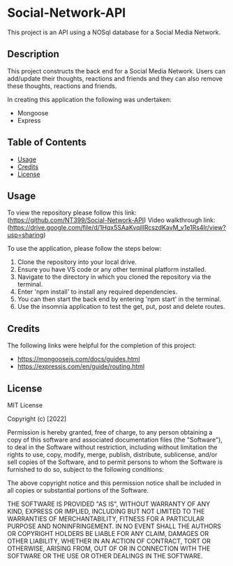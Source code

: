 # Social-Network-API
This project is an API using a NOSql database for a Social Media Network.

## Description

This project constructs the back end for a Social Media Network. Users can add/update their thoughts, reactions and friends and they can also remove these thoughts, reactions and friends.

In creating this application the following was undertaken:
- Mongoose 
- Express

## Table of Contents

- [Usage](#usage)
- [Credits](#credits)
- [License](#license)


## Usage

To view the repository please follow this link: (https://github.com/NT399/Social-Network-API)
Video walkthrough link: (https://drive.google.com/file/d/1Hqx5SAaKvqillRcszdKavM_v1e1Rs4Ir/view?usp=sharing)

To use the application, please follow the steps below:
1. Clone the repository into your local drive. 
2. Ensure you have VS code or any other terminal platform installed.
3. Navigate to the directory in which you cloned the repository via the terminal.
4. Enter 'npm install' to install any required dependencies. 
5. You can then start the back end by entering 'npm start' in the terminal.
6. Use the insomnia application to test the get, put, post and delete routes.

## Credits

The following links were helpful for the completion of this project:
- https://mongoosejs.com/docs/guides.html
- https://expressjs.com/en/guide/routing.html


## License

MIT License

Copyright (c) [2022]

Permission is hereby granted, free of charge, to any person obtaining a copy
of this software and associated documentation files (the "Software"), to deal
in the Software without restriction, including without limitation the rights
to use, copy, modify, merge, publish, distribute, sublicense, and/or sell
copies of the Software, and to permit persons to whom the Software is
furnished to do so, subject to the following conditions:

The above copyright notice and this permission notice shall be included in all
copies or substantial portions of the Software.

THE SOFTWARE IS PROVIDED "AS IS", WITHOUT WARRANTY OF ANY KIND, EXPRESS OR
IMPLIED, INCLUDING BUT NOT LIMITED TO THE WARRANTIES OF MERCHANTABILITY,
FITNESS FOR A PARTICULAR PURPOSE AND NONINFRINGEMENT. IN NO EVENT SHALL THE
AUTHORS OR COPYRIGHT HOLDERS BE LIABLE FOR ANY CLAIM, DAMAGES OR OTHER
LIABILITY, WHETHER IN AN ACTION OF CONTRACT, TORT OR OTHERWISE, ARISING FROM,
OUT OF OR IN CONNECTION WITH THE SOFTWARE OR THE USE OR OTHER DEALINGS IN THE
SOFTWARE.
